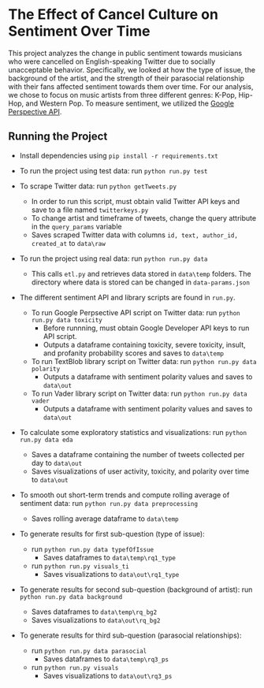 # The Effect of Cancel Culture on Sentiment Over Time

This project analyzes the change in public sentiment towards musicians
who were cancelled on English-speaking Twitter due to socially unacceptable behavior.
Specifically, we looked at how the 
type of issue, the background of the artist, and the strength of their
parasocial relationship with their fans affected sentiment towards them over time. 
For our analysis, we chose to focus on music artists from three different genres: 
K-Pop, Hip-Hop, and Western Pop. 
To measure sentiment, we utilized the 
[Google Perspective API](https://www.perspectiveapi.com/). 

## Running the Project
- Install dependencies using `pip install -r requirements.txt`

- To run the project using test data: run `python run.py test`

- To scrape Twitter data: run `python getTweets.py`
    - In order to run this script, must obtain valid Twitter API keys and save to a 
    file named `twitterkeys.py`
    - To change artist and timeframe of tweets, change the query attribute in the `query_params` variable
    - Saves scraped Twitter data with columns `id, text, author_id, created_at` to `data\raw`

- To run the project using real data: run `python run.py data`
    - This calls `etl.py` and retrieves data stored in `data\temp` folders. The directory where data is stored can be changed in `data-params.json`

- The different sentiment API and library scripts are found in `run.py`.
    - To run Google Perpsective API script on Twitter data: run 
    `python run.py data toxicity`
        - Before runnning, must obtain Google Developer API keys to run API script.
        - Outputs a dataframe containing toxicity, severe toxicity, insult, 
        and profanity probability scores and saves to `data\temp`
    - To run TextBlob library script on Twitter data: run 
    `python run.py data polarity`
        - Outputs a dataframe with sentiment polarity values and saves to `data\out`
    - To run Vader library script on Twitter data: run 
    `python run.py data vader`
        - Outputs a dataframe with sentiment polarity values and saves to `data\out`

- To calculate some exploratory statistics and visualizations: run
    `python run.py data eda`
    - Saves a dataframe containing the number of tweets collected per day 
    to `data\out`
    - Saves visualizations of user activity, toxicity, and polarity over time to `data\out`

- To smooth out short-term trends and compute rolling average of sentiment data:
    run `python run.py data preprocessing`
    - Saves rolling average dataframe to `data\temp`

- To generate results for first sub-question (type of issue): 
    - run `python run.py data typefOfIssue`
        - Saves dataframes to `data\temp\rq1_type`
    - run `python run.py visuals_ti`
        - Saves visualizations to `data\out\rq1_type`

- To generate results for second sub-question (background of artist): run `python run.py data background`
    - Saves dataframes to `data\temp\rq_bg2`
    - Saves visualizations to `data\out\rq_bg2`

- To generate results for third sub-question (parasocial relationships): 
    - run `python run.py data parasocial`
        - Saves dataframes to `data\temp\rq3_ps`
    - run `python run.py visuals`
        - Saves visualizations to `data\out\rq3_ps`